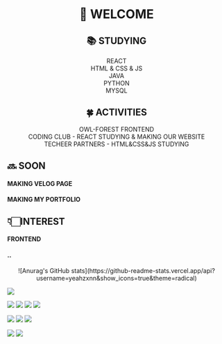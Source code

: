 <div align=center><h1>👋 WELCOME </h1></div>

<div align=center>
  <h2>📚 STUDYING </h2>
  REACT <br>
  HTML & CSS & JS <br>
  JAVA <br>
  PYTHON <br>
  MYSQL <br>
</div>

  <div align=center>
  <h2>🍀 ACTIVITIES</h2>
  OWL-FOREST FRONTEND <br>
  CODING CLUB - REACT STUDYING & MAKING OUR WEBSITE <br>
  TECHEER PARTNERS - HTML&CSS&JS STUDYING
</div>

## 🔜 SOON
#### MAKING VELOG PAGE
#### MAKING MY PORTFOLIO

## 👇🏻INTEREST
#### FRONTEND
#### ..


<div align = "center">
![Anurag's GitHub stats](https://github-readme-stats.vercel.app/api?username=yeahzxnn&show_icons=true&theme=radical)
</div>



<a href="https://www.notion.so/yeahzxnn/yeahzxnn-6e87a93d63d9429386c90cf10f683294" target="_blank"> <img src="https://img.shields.io/badge/Notion-000000?style=flat-square&logo=Notion&logoColor=white"/> </a>

<img src="https://img.shields.io/badge/React-61DAFB?style=flat-square&logo=React&logoColor=blue"/> <img src="https://img.shields.io/badge/HTML5-E34F26?style=flat-square&logo=HTML&logoColor=orange"/> <img src="https://img.shields.io/badge/CSS3-1572B6?style=flat-square&logo=CSS3&logoColor=black"/> <img src="https://img.shields.io/badge/JavaScript-F7DF1E?style=flat-square&logo=JavaScript&logoColor=Yellow"/>


<img src="https://img.shields.io/badge/MySQL-4479A1?style=flat-square&logo=MySQL&logoColor=white"/> <img src="https://img.shields.io/badge/IntelliJIDEA-000000?style=flat-square&logo=IntelliJIDEA&logoColor=white"/> <img src="https://img.shields.io/badge/Python-3776AB?style=flat-square&logo=Python&logoColor=white"/>


<img src="https://img.shields.io/badge/GitKraken-179287?style=flat-square&logo=GitKraken&logoColor=Green"/> <img src="https://img.shields.io/badge/macOS-000000?style=flat-square&logo=macOS&logoColor=white"/>

<!--
**yeahzxnn/yeahzxnn** is a ✨ _special_ ✨ repository because its `README.md` (this file) appears on your GitHub profile.

Here are some ideas to get you started:

- 🔭 I’m currently working on ...
- 🌱 I’m currently learning ...
- 👯 I’m looking to collaborate on ...
- 🤔 I’m looking for help with ...
- 💬 Ask me about ...
- 📫 How to reach me: ...
- 😄 Pronouns: ...
- ⚡ Fun fact: ...
-->
